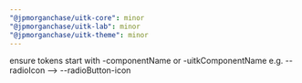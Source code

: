 ```yaml
---
"@jpmorganchase/uitk-core": minor
"@jpmorganchase/uitk-lab": minor
"@jpmorganchase/uitk-theme": minor
---
```


ensure tokens start with -componentName or -uitkComponentName
e.g. --radioIcon --> --radioButton-icon
